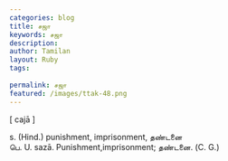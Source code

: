 ```yaml
---
categories: blog
title: சஜா
keywords: சஜா
description: 
author: Tamilan
layout: Ruby
tags: 
 
permalink: சஜா
featured: /images/ttak-48.png
---
```

  
[ cajā ]  
  
s. (Hind.) punishment, imprisonment, தண்டனை  
பெ. U. sazā. Punishment,imprisonment; தண்டனை. (C. G.)